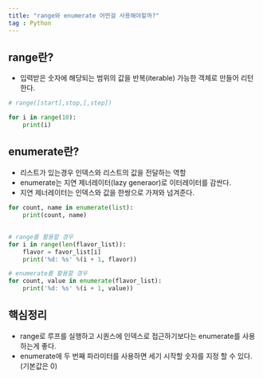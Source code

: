 ```yaml
---
title: "range와 enumerate 어떤걸 사용해야할까?"
tag : Python
---
```


## range란?

* 입력받은 숫자에 해당되는 범위의 값을 반복(iterable) 가능한 객체로 만들어 리턴한다.  
```python
# range([start],stop,[,step])

for i in range(10):
    print(i)
```

## enumerate란?
* 리스트가 있는경우 인덱스와 리스트의 값을 전달하는 역할  
* enumerate는 지연 제너레이터(lazy generaor)로 이터레이터를 감싼다.  
* 지연 제너레이터는 인덱스와 값을 한쌍으로 가져와 넘겨준다.  
```python
for count, name in enumerate(list):
    print(count, name)
```

## 

```python
# range를 활용할 경우
for i in range(len(flavor_list)):
    flavor = favor_list[i]
    print('%d: %s' %(i + 1, flavor))

# enumerate를 활용할 경우
for count, value in enumerate(flavor_list):
    print('%d: %s' %(i + 1, value))
```

## 핵심정리
* range로 루프를 실행하고 시퀀스에 인덱스로 접근하기보다는 enumerate를 사용하는게 좋다.
* enumerate에 두 번째 파라미터를 사용하면 세기 시작할 숫자를 지정 할 수 있다.(기본값은 0)
